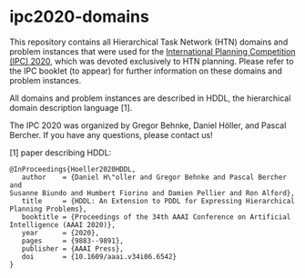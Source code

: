 # ipc2020-domains
This repository contains all Hierarchical Task Network (HTN) domains and problem instances that were used for the [International Planning Competition (IPC) 2020](ipc2020.hierarchical-task.net), which was devoted exclusively to HTN planning. Please refer to the IPC booklet (to appear) for further information on these domains and problem instances.

All domains and problem instances are described in HDDL, the hierarchical domain description language [1].

The IPC 2020 was organized by Gregor Behnke, Daniel Höller, and Pascal Bercher. If you have any questions, please contact us!

[1] paper describing HDDL:

```
@InProceedings{Hoeller2020HDDL,
   author    = {Daniel H\"oller and Gregor Behnke and Pascal Bercher and
Susanne Biundo and Humbert Fiorino and Damien Pellier and Ron Alford},
   title     = {HDDL: An Extension to PDDL for Expressing Hierarchical
Planning Problems},
   booktitle = {Proceedings of the 34th AAAI Conference on Artificial
Intelligence (AAAI 2020)},
   year      = {2020},
   pages     = {9883--9891},
   publisher = {AAAI Press},
   doi       = {10.1609/aaai.v34i06.6542}
} 
```

